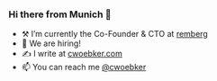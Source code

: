 ### Hi there from Munich 👋 

- ⚒ I’m currently the Co-Founder & CTO at [remberg](https://github.com/rembergtech)
- 🐻 We are hiring! 
- ✍️ I write at [cwoebker.com](https://cwoebker.com)
- 📫 You can reach me [@cwoebker](https://twitter.com/cwoebker)

<!--
**cwoebker/cwoebker** is a ✨ _special_ ✨ repository because its `README.md` (this file) appears on your GitHub profile.

Here are some ideas to get you started:

- 🔭 I’m currently working on ...
- 🌱 I’m currently learning ...
- 👯 I’m looking to collaborate on ...
- 🤔 I’m looking for help with ...
- 💬 Ask me about ...
- 📫 How to reach me: ...
- 😄 Pronouns: ...
- ⚡ Fun fact: ...
-->
